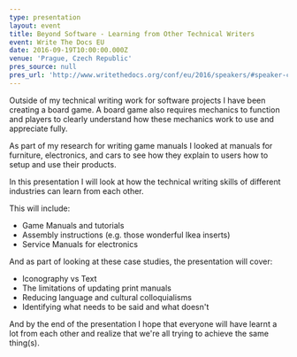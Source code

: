 ```yaml
---
type: presentation
layout: event
title: Beyond Software - Learning from Other Technical Writers
event: Write The Docs EU
date: 2016-09-19T10:00:00.000Z
venue: 'Prague, Czech Republic'
pres_source: null
pres_url: 'http://www.writethedocs.org/conf/eu/2016/speakers/#speaker-chris-ward'
---
```


Outside of my technical writing work for software projects I have been creating a board game. A board game also requires mechanics to function and players to clearly understand how these mechanics work to use and appreciate fully.

As part of my research for writing game manuals I looked at manuals for furniture, electronics, and cars to see how they explain to users how to setup and use their products.

In this presentation I will look at how the technical writing skills of different industries can learn from each other.

This will include:

- Game Manuals and tutorials
- Assembly instructions (e.g. those wonderful Ikea inserts)
- Service Manuals for electronics

And as part of looking at these case studies, the presentation will cover:

- Iconography vs Text
- The limitations of updating print manuals
- Reducing language and cultural colloquialisms
- Identifying what needs to be said and what doesn't

And by the end of the presentation I hope that everyone will have learnt a lot from each other and realize that we're all trying to achieve the same thing(s).
